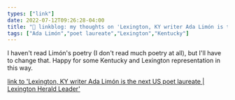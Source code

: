 ```yaml
---
types: ["link"]
date: 2022-07-12T09:26:28-04:00
title: "🔗 linkblog: my thoughts on 'Lexington, KY writer Ada Limón is the next US poet laureate | Lexington Herald Leader'"
tags: ["Ada Limón","poet laureate","Lexington","Kentucky"]
---
```

I haven't read Limón's poetry (I don't read much poetry at all), but I'll have to change that. Happy for some Kentucky and Lexington representation in this way.
 

[link to 'Lexington, KY writer Ada Limón is the next US poet laureate | Lexington Herald Leader'](https://www.kentucky.com/news/state/kentucky/article263358118.html)

